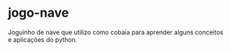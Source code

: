 # jogo-nave
Joguinho de nave que utilizo como cobaia para aprender alguns conceitos e aplicações do python.
